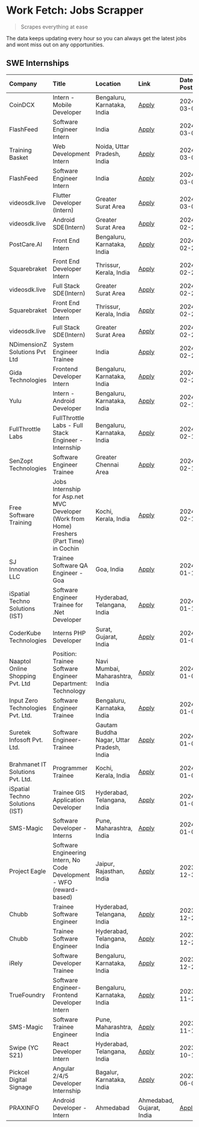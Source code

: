 # Work Fetch: Jobs Scrapper
> Scrapes everything at ease

The data keeps updating every hour so you can always get the latest jobs and wont miss out on any opportunities.

## SWE Internships
<!--START_SECTION:workfetch-->
| Company                           | Title                                                                                     | Location                                  | Link                                                                                                                                                                                                                                                                                                                | Date Posted   |
|:----------------------------------|:------------------------------------------------------------------------------------------|:------------------------------------------|:--------------------------------------------------------------------------------------------------------------------------------------------------------------------------------------------------------------------------------------------------------------------------------------------------------------------|:--------------|
| CoinDCX                           | Intern - Mobile Developer                                                                 | Bengaluru, Karnataka, India               | [Apply](https://in.linkedin.com/jobs/view/intern-mobile-developer-at-coindcx-3842063831?position=25&pageNum=0&refId=mVC0fMiOcbV5un8iofj6eQ%3D%3D&trackingId=Ynz%2BYjub0%2BOmZtGMxwDH7Q%3D%3D&trk=public_jobs_jserp-result_search-card)                                                                              | 2024-03-04    |
| FlashFeed                         | Software Engineer Intern                                                                  | India                                     | [Apply](https://in.linkedin.com/jobs/view/software-engineer-intern-at-flashfeed-3842083105?position=33&pageNum=0&refId=mVC0fMiOcbV5un8iofj6eQ%3D%3D&trackingId=oRO%2B2tEJahfOYsCzA%2BIXMA%3D%3D&trk=public_jobs_jserp-result_search-card)                                                                           | 2024-03-04    |
| Training Basket                   | Web Development Intern                                                                    | Noida, Uttar Pradesh, India               | [Apply](https://in.linkedin.com/jobs/view/web-development-intern-at-training-basket-3846313887?position=47&pageNum=0&refId=mVC0fMiOcbV5un8iofj6eQ%3D%3D&trackingId=Fn6TMgKnbh4m548YtDRmlA%3D%3D&trk=public_jobs_jserp-result_search-card)                                                                           | 2024-03-04    |
| FlashFeed                         | Software Engineer Intern                                                                  | India                                     | [Apply](https://in.linkedin.com/jobs/view/software-engineer-intern-at-flashfeed-3842083105?position=8&pageNum=2&refId=8fvB%2FS%2BWYEDZHY5SVawv%2FQ%3D%3D&trackingId=bsDQmomV6exqZEMw2CSqIQ%3D%3D&trk=public_jobs_jserp-result_search-card)                                                                          | 2024-03-04    |
| videosdk.live                     | Flutter  Developer (Intern)                                                               | Greater Surat Area                        | [Apply](https://in.linkedin.com/jobs/view/flutter-developer-intern-at-videosdk-live-3843904303?position=4&pageNum=0&refId=mVC0fMiOcbV5un8iofj6eQ%3D%3D&trackingId=kXXXRfxoM13QtyX9xntXrA%3D%3D&trk=public_jobs_jserp-result_search-card)                                                                            | 2024-03-01    |
| videosdk.live                     | Android SDE(Intern)                                                                       | Greater Surat Area                        | [Apply](https://in.linkedin.com/jobs/view/android-sde-intern-at-videosdk-live-3842938927?position=3&pageNum=0&refId=mVC0fMiOcbV5un8iofj6eQ%3D%3D&trackingId=WMy1gZqXbbIMc%2BhaDYWAxA%3D%3D&trk=public_jobs_jserp-result_search-card)                                                                                | 2024-02-29    |
| PostCare.AI                       | Front End Intern                                                                          | Bengaluru, Karnataka, India               | [Apply](https://in.linkedin.com/jobs/view/front-end-intern-at-postcare-ai-3836727039?position=17&pageNum=0&refId=mVC0fMiOcbV5un8iofj6eQ%3D%3D&trackingId=8NEEaO%2BLpGjQRCc9ICMpaA%3D%3D&trk=public_jobs_jserp-result_search-card)                                                                                   | 2024-02-29    |
| Squarebraket                      | Front End Developer Intern                                                                | Thrissur, Kerala, India                   | [Apply](https://in.linkedin.com/jobs/view/front-end-developer-intern-at-squarebraket-3838541191?position=29&pageNum=0&refId=mVC0fMiOcbV5un8iofj6eQ%3D%3D&trackingId=vHB4tPoOjFFAn1K4ecu0Og%3D%3D&trk=public_jobs_jserp-result_search-card)                                                                          | 2024-02-29    |
| videosdk.live                     | Full Stack SDE(Intern)                                                                    | Greater Surat Area                        | [Apply](https://in.linkedin.com/jobs/view/full-stack-sde-intern-at-videosdk-live-3842945056?position=30&pageNum=0&refId=mVC0fMiOcbV5un8iofj6eQ%3D%3D&trackingId=7RENrDx5diOWsBuJef36gg%3D%3D&trk=public_jobs_jserp-result_search-card)                                                                              | 2024-02-29    |
| Squarebraket                      | Front End Developer Intern                                                                | Thrissur, Kerala, India                   | [Apply](https://in.linkedin.com/jobs/view/front-end-developer-intern-at-squarebraket-3838541191?position=4&pageNum=2&refId=8fvB%2FS%2BWYEDZHY5SVawv%2FQ%3D%3D&trackingId=Q8yncQsaMcnhgXJkJaiIOg%3D%3D&trk=public_jobs_jserp-result_search-card)                                                                     | 2024-02-29    |
| videosdk.live                     | Full Stack SDE(Intern)                                                                    | Greater Surat Area                        | [Apply](https://in.linkedin.com/jobs/view/full-stack-sde-intern-at-videosdk-live-3842945056?position=5&pageNum=2&refId=8fvB%2FS%2BWYEDZHY5SVawv%2FQ%3D%3D&trackingId=Lq4M38fWcAyKin9MiBeTbQ%3D%3D&trk=public_jobs_jserp-result_search-card)                                                                         | 2024-02-29    |
| NDimensionZ Solutions Pvt Ltd     | System Engineer Trainee                                                                   | India                                     | [Apply](https://in.linkedin.com/jobs/view/system-engineer-trainee-at-ndimensionz-solutions-pvt-ltd-3836161315?position=46&pageNum=0&refId=mVC0fMiOcbV5un8iofj6eQ%3D%3D&trackingId=dFQuwgqcup3NffHuLC%2FqYQ%3D%3D&trk=public_jobs_jserp-result_search-card)                                                          | 2024-02-22    |
| Gida Technologies                 | Frontend Developer Intern                                                                 | Bengaluru, Karnataka, India               | [Apply](https://in.linkedin.com/jobs/view/frontend-developer-intern-at-gida-technologies-3836040945?position=23&pageNum=0&refId=mVC0fMiOcbV5un8iofj6eQ%3D%3D&trackingId=rbQ6EKIJ6WN8jYH1wrNzCQ%3D%3D&trk=public_jobs_jserp-result_search-card)                                                                      | 2024-02-21    |
| Yulu                              | Intern - Android Developer                                                                | Bengaluru, Karnataka, India               | [Apply](https://in.linkedin.com/jobs/view/intern-android-developer-at-yulu-3834459982?position=9&pageNum=0&refId=mVC0fMiOcbV5un8iofj6eQ%3D%3D&trackingId=QuTjLSzDDRgTx92OdC189w%3D%3D&trk=public_jobs_jserp-result_search-card)                                                                                     | 2024-02-19    |
| FullThrottle Labs                 | FullThrottle Labs - Full Stack Engineer - Internship                                      | Bengaluru, Karnataka, India               | [Apply](https://in.linkedin.com/jobs/view/fullthrottle-labs-full-stack-engineer-internship-at-fullthrottle-labs-3829636016?position=2&pageNum=0&refId=mVC0fMiOcbV5un8iofj6eQ%3D%3D&trackingId=rijvYyZwY8upD%2FJq0uFvng%3D%3D&trk=public_jobs_jserp-result_search-card)                                              | 2024-02-17    |
| SenZopt Technologies              | Software Engineer Trainee                                                                 | Greater Chennai Area                      | [Apply](https://in.linkedin.com/jobs/view/software-engineer-trainee-at-senzopt-technologies-3827688781?position=36&pageNum=0&refId=mVC0fMiOcbV5un8iofj6eQ%3D%3D&trackingId=WBgdE2IzQbqhJJngCBCXJQ%3D%3D&trk=public_jobs_jserp-result_search-card)                                                                   | 2024-02-12    |
| Free Software Training            | Jobs Internship for Asp.net MVC Developer (Work from Home) Freshers (Part Time) in Cochin | Kochi, Kerala, India                      | [Apply](https://in.linkedin.com/jobs/view/jobs-internship-for-asp-net-mvc-developer-work-from-home-freshers-part-time-in-cochin-at-free-software-training-3826551957?position=54&pageNum=0&refId=mVC0fMiOcbV5un8iofj6eQ%3D%3D&trackingId=Y92VJr%2BsEmVx%2BY1TeKXe2A%3D%3D&trk=public_jobs_jserp-result_search-card) | 2024-02-10    |
| SJ Innovation LLC                 | Trainee Software QA Engineer - Goa                                                        | Goa, India                                | [Apply](https://in.linkedin.com/jobs/view/trainee-software-qa-engineer-goa-at-sj-innovation-llc-3804578231?position=20&pageNum=0&refId=mVC0fMiOcbV5un8iofj6eQ%3D%3D&trackingId=Icm1U9cQAA14gls9wUPn6A%3D%3D&trk=public_jobs_jserp-result_search-card)                                                               | 2024-01-18    |
| iSpatial Techno Solutions (IST)   | Software Engineer Trainee for .Net Developer                                              | Hyderabad, Telangana, India               | [Apply](https://in.linkedin.com/jobs/view/software-engineer-trainee-for-net-developer-at-ispatial-techno-solutions-ist-3826984352?position=13&pageNum=0&refId=mVC0fMiOcbV5un8iofj6eQ%3D%3D&trackingId=jdS2i5NXTlhFlzj6gXpqnA%3D%3D&trk=public_jobs_jserp-result_search-card)                                        | 2024-01-16    |
| CoderKube Technologies            | Interns PHP Developer                                                                     | Surat, Gujarat, India                     | [Apply](https://in.linkedin.com/jobs/view/interns-php-developer-at-coderkube-technologies-3800923432?position=7&pageNum=0&refId=mVC0fMiOcbV5un8iofj6eQ%3D%3D&trackingId=atoWMEFO7umo4%2BczIYRrXg%3D%3D&trk=public_jobs_jserp-result_search-card)                                                                    | 2024-01-09    |
| Naaptol Online Shopping Pvt. Ltd  | Position: Trainee Software Engineer Department: Technology                                | Navi Mumbai, Maharashtra, India           | [Apply](https://in.linkedin.com/jobs/view/position-trainee-software-engineer-department-technology-at-naaptol-online-shopping-pvt-ltd-3800921007?position=12&pageNum=0&refId=mVC0fMiOcbV5un8iofj6eQ%3D%3D&trackingId=0aLXqp2ol4KvlTDJJjktjQ%3D%3D&trk=public_jobs_jserp-result_search-card)                         | 2024-01-09    |
| Input Zero Technologies Pvt. Ltd. | Software Engineer Trainee                                                                 | Bengaluru, Karnataka, India               | [Apply](https://in.linkedin.com/jobs/view/software-engineer-trainee-at-input-zero-technologies-pvt-ltd-3800927643?position=41&pageNum=0&refId=mVC0fMiOcbV5un8iofj6eQ%3D%3D&trackingId=%2BKJEl69DJIU%2FtoI7CyQxnw%3D%3D&trk=public_jobs_jserp-result_search-card)                                                    | 2024-01-09    |
| Suretek Infosoft Pvt. Ltd.        | Software Engineer-Trainee                                                                 | Gautam Buddha Nagar, Uttar Pradesh, India | [Apply](https://in.linkedin.com/jobs/view/software-engineer-trainee-at-suretek-infosoft-pvt-ltd-3800934643?position=45&pageNum=0&refId=mVC0fMiOcbV5un8iofj6eQ%3D%3D&trackingId=f2SSxSzpuMAxVJv%2Fen3bNg%3D%3D&trk=public_jobs_jserp-result_search-card)                                                             | 2024-01-09    |
| Brahmanet IT Solutions Pvt. Ltd.  | Programmer Trainee                                                                        | Kochi, Kerala, India                      | [Apply](https://in.linkedin.com/jobs/view/programmer-trainee-at-brahmanet-it-solutions-pvt-ltd-3800931078?position=50&pageNum=0&refId=mVC0fMiOcbV5un8iofj6eQ%3D%3D&trackingId=RCN78tvxWwWREqoTZdKviQ%3D%3D&trk=public_jobs_jserp-result_search-card)                                                                | 2024-01-09    |
| iSpatial Techno Solutions (IST)   | Trainee GIS Application Developer                                                         | Hyderabad, Telangana, India               | [Apply](https://in.linkedin.com/jobs/view/trainee-gis-application-developer-at-ispatial-techno-solutions-ist-3800933635?position=59&pageNum=0&refId=mVC0fMiOcbV5un8iofj6eQ%3D%3D&trackingId=%2B7WRjsKHmBoCBxO%2BUh8crg%3D%3D&trk=public_jobs_jserp-result_search-card)                                              | 2024-01-09    |
| SMS-Magic                         | Software Developer -Interns                                                               | Pune, Maharashtra, India                  | [Apply](https://in.linkedin.com/jobs/view/software-developer-interns-at-sms-magic-3799485343?position=43&pageNum=0&refId=mVC0fMiOcbV5un8iofj6eQ%3D%3D&trackingId=kyRMUyNHIbtoaNkSHkQj%2BA%3D%3D&trk=public_jobs_jserp-result_search-card)                                                                           | 2024-01-05    |
| Project Eagle                     | Software Engineering Intern, No Code Development - WFO (reward-based)                     | Jaipur, Rajasthan, India                  | [Apply](https://in.linkedin.com/jobs/view/software-engineering-intern-no-code-development-wfo-reward-based-at-project-eagle-3813375543?position=48&pageNum=0&refId=mVC0fMiOcbV5un8iofj6eQ%3D%3D&trackingId=a47XGxOhKFzqEZWous5n7A%3D%3D&trk=public_jobs_jserp-result_search-card)                                   | 2023-12-30    |
| Chubb                             | Trainee Software Engineer                                                                 | Hyderabad, Telangana, India               | [Apply](https://in.linkedin.com/jobs/view/trainee-software-engineer-at-chubb-3811550279?position=28&pageNum=0&refId=mVC0fMiOcbV5un8iofj6eQ%3D%3D&trackingId=F%2BFyzScysXXlvphTTjKSpQ%3D%3D&trk=public_jobs_jserp-result_search-card)                                                                                | 2023-12-28    |
| Chubb                             | Trainee Software Engineer                                                                 | Hyderabad, Telangana, India               | [Apply](https://in.linkedin.com/jobs/view/trainee-software-engineer-at-chubb-3811550279?position=3&pageNum=2&refId=8fvB%2FS%2BWYEDZHY5SVawv%2FQ%3D%3D&trackingId=Oe2U2LVffytxDg6GSlI%2B%2Fw%3D%3D&trk=public_jobs_jserp-result_search-card)                                                                         | 2023-12-28    |
| iRely                             | Software Developer Trainee                                                                | Bengaluru, Karnataka, India               | [Apply](https://in.linkedin.com/jobs/view/software-developer-trainee-at-irely-3801577534?position=37&pageNum=0&refId=mVC0fMiOcbV5un8iofj6eQ%3D%3D&trackingId=hwyaAcmA5CbdOBuLAjN%2BWQ%3D%3D&trk=public_jobs_jserp-result_search-card)                                                                               | 2023-12-22    |
| TrueFoundry                       | Software Engineer- Frontend Developer Intern                                              | Bengaluru, Karnataka, India               | [Apply](https://in.linkedin.com/jobs/view/software-engineer-frontend-developer-intern-at-truefoundry-3790095058?position=11&pageNum=0&refId=mVC0fMiOcbV5un8iofj6eQ%3D%3D&trackingId=RlEnv5%2FQlBMlk1QFqa2xbA%3D%3D&trk=public_jobs_jserp-result_search-card)                                                        | 2023-11-24    |
| SMS-Magic                         | Software Trainee Engineer                                                                 | Pune, Maharashtra, India                  | [Apply](https://in.linkedin.com/jobs/view/software-trainee-engineer-at-sms-magic-3761409781?position=18&pageNum=0&refId=mVC0fMiOcbV5un8iofj6eQ%3D%3D&trackingId=4bn5l4VgrhMSKjOJQISfZg%3D%3D&trk=public_jobs_jserp-result_search-card)                                                                              | 2023-11-16    |
| Swipe (YC S21)                    | React Developer Intern                                                                    | Hyderabad, Telangana, India               | [Apply](https://in.linkedin.com/jobs/view/react-developer-intern-at-swipe-yc-s21-3737600089?position=10&pageNum=0&refId=mVC0fMiOcbV5un8iofj6eQ%3D%3D&trackingId=cNjNop%2B9P7ulZXgdJDZCxA%3D%3D&trk=public_jobs_jserp-result_search-card)                                                                            | 2023-10-13    |
| Pickcel Digital Signage           | Angular 2/4/5 Developer Internship                                                        | Bagalur, Karnataka, India                 | [Apply](https://in.linkedin.com/jobs/view/angular-2-4-5-developer-internship-at-pickcel-digital-signage-3627620591?position=8&pageNum=0&refId=mVC0fMiOcbV5un8iofj6eQ%3D%3D&trackingId=d%2BtimUir%2FhdGwY5m1yFOkw%3D%3D&trk=public_jobs_jserp-result_search-card)                                                    | 2023-06-06    |
| PRAXINFO                          | Android Developer - Intern | Ahmedabad                                                    | Ahmedabad, Gujarat, India                 | [Apply](https://in.linkedin.com/jobs/view/android-developer-intern-ahmedabad-at-praxinfo-3627624504?position=60&pageNum=0&refId=mVC0fMiOcbV5un8iofj6eQ%3D%3D&trackingId=RTpVzlUbwUnlURWCK05IqA%3D%3D&trk=public_jobs_jserp-result_search-card)                                                                      | 2023-06-06    |
<!--END_SECTION:workfetch-->
